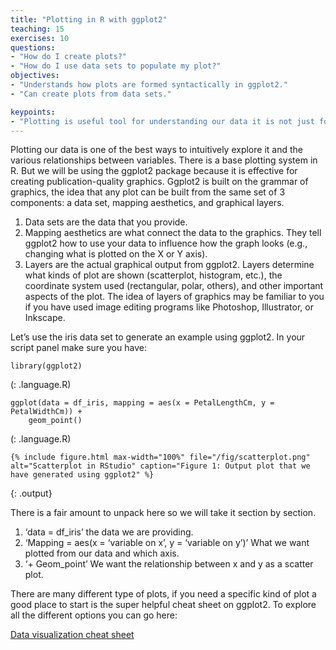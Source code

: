 ```yaml
---
title: "Plotting in R with ggplot2"
teaching: 15
exercises: 10
questions:
- "How do I create plots?"
- "How do I use data sets to populate my plot?"
objectives:
- "Understands how plots are formed syntactically in ggplot2."
- "Can create plots from data sets."

keypoints:
- "Plotting is useful tool for understanding our data it is not just for results visualisation"
---
```


Plotting our data is one of the best ways to intuitively explore it and the various relationships between variables. There is a base plotting system in R. But we will be using the ggplot2 package because it is effective for creating publication-quality graphics. Ggplot2 is built on the grammar of graphics, the idea that any plot can be built from the same set of 3 components: a data set, mapping aesthetics, and graphical layers.

1.	Data sets are the data that you provide.
2.	Mapping aesthetics are what connect the data to the graphics. They tell ggplot2 how to use your data to influence how the graph looks (e.g., changing what is plotted on the X or Y axis).
3.	Layers are the actual graphical output from ggplot2. Layers determine what kinds of plot are shown (scatterplot, histogram, etc.), the coordinate system used (rectangular, polar, others), and other important aspects of the plot. The idea of layers of graphics may be familiar to you if you have used image editing programs like Photoshop, Illustrator, or Inkscape.


Let’s use the iris data set to generate an example using ggplot2. In your script panel make sure you have:

```
library(ggplot2)
```
(: .language.R)


```
ggplot(data = df_iris, mapping = aes(x = PetalLengthCm, y = PetalWidthCm)) +
	geom_point()

```
(: .language.R)


```
{% include figure.html max-width="100%" file="/fig/scatterplot.png" 
alt="Scatterplot in RStudio" caption="Figure 1: Output plot that we have generated using ggplot2" %}
```
{: .output}

There is a fair amount to unpack here so we will take it section by section. 
1.	‘data = df_iris’ the data we are providing.
2.	‘Mapping = aes(x = ‘variable on x’, y = ‘variable on y’)’ What we want plotted from our data and which axis.
3.	‘+ Geom_point’ We want the relationship between x and y as a scatter plot.

There are many different type of plots, if you need a specific kind of plot a good place to start is the super helpful cheat sheet on ggplot2. To explore all the different options you can go here:


[Data visualization cheat sheet](https://www.rstudio.org/links/data_visualization_cheat_sheet)


